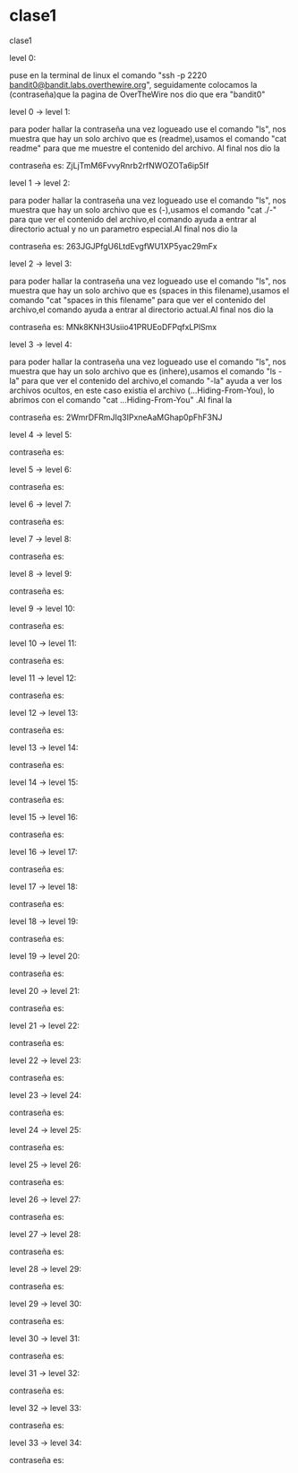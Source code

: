 # clase1
clase1

level 0:

puse en la terminal de linux el comando "ssh -p 2220 bandit0@bandit.labs.overthewire.org", seguidamente colocamos la (contraseña)que la pagina de OverTheWire nos dio que era "bandit0"

level 0 → level 1:

para poder hallar la contraseña una vez logueado use el comando "ls", nos muestra que hay un solo archivo que es (readme),usamos el comando "cat readme" para que me muestre el contenido del archivo.
Al final nos dio la

contraseña es: ZjLjTmM6FvvyRnrb2rfNWOZOTa6ip5If

level 1 → level 2:

para poder hallar la contraseña una vez logueado use el comando "ls", nos muestra que hay un solo archivo que es (-),usamos el comando "cat ./-" para que ver el contenido del archivo,el comando ayuda a entrar al directorio actual
y no un parametro especial.Al final nos dio la 

contraseña es: 263JGJPfgU6LtdEvgfWU1XP5yac29mFx

level 2 → level 3:

para poder hallar la contraseña una vez logueado use el comando "ls", nos muestra que hay un solo archivo que es (spaces in this filename),usamos el comando "cat "spaces in this filename" para que ver el contenido del archivo,el comando ayuda a entrar al directorio actual.Al final nos dio la 

contraseña es: MNk8KNH3Usiio41PRUEoDFPqfxLPlSmx

level 3 → level 4:

para poder hallar la contraseña una vez logueado use el comando "ls", nos muestra que hay un solo archivo que es (inhere),usamos el comando "ls -la" para que ver el contenido del archivo,el comando "-la" ayuda a ver los archivos ocultos, en este caso existia el archivo (...Hiding-From-You), lo abrimos con el comando "cat ...Hiding-From-You" .Al final la

contraseña es: 2WmrDFRmJIq3IPxneAaMGhap0pFhF3NJ
 
level 4 → level 5:


contraseña es: 

level 5 → level 6:


contraseña es: 
 
level 6 → level 7:


contraseña es: 
 
level 7 → level 8:


contraseña es: 
 
level 8 → level 9:


contraseña es: 
 
level 9 → level 10:


contraseña es: 
 
level 10 → level 11:


contraseña es: 
 
level 11 → level 12:


contraseña es: 
 
level 12 → level 13:


contraseña es: 
 
level 13 → level 14:


contraseña es: 
 
level 14 → level 15:


contraseña es: 
 
level 15 → level 16:


contraseña es: 
 
level 16 → level 17:


contraseña es: 
 
level 17 → level 18:


contraseña es: 
 
level 18 → level 19:


contraseña es: 
 
level 19 → level 20:


contraseña es: 
 
level 20 → level 21:


contraseña es: 
 
level 21 → level 22:


contraseña es: 
 
level 22 → level 23:


contraseña es: 
 
level 23 → level 24:


contraseña es: 
 
level 24 → level 25:


contraseña es: 
 
level 25 → level 26:


contraseña es: 
 
level 26 → level 27:


contraseña es: 
 
level 27 → level 28:


contraseña es: 
 
level 28 → level 29:


contraseña es: 
 
level 29 → level 30:


contraseña es: 
 
level 30 → level 31:


contraseña es: 
 
level 31 → level 32:


contraseña es: 
 
level 32 → level 33:


contraseña es: 
 
level 33 → level 34:


contraseña es: 
 

